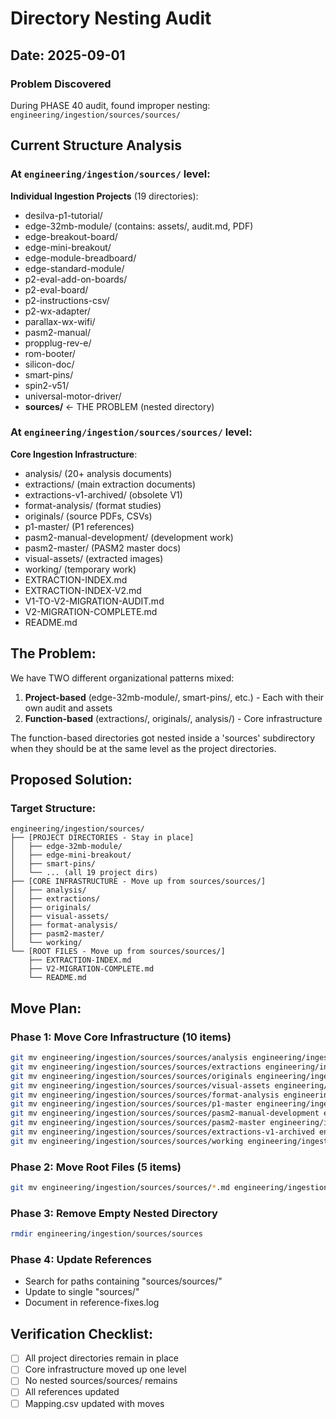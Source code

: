 # Directory Nesting Audit
## Date: 2025-09-01

### Problem Discovered
During PHASE 40 audit, found improper nesting: `engineering/ingestion/sources/sources/`

## Current Structure Analysis

### At `engineering/ingestion/sources/` level:

**Individual Ingestion Projects** (19 directories):
- desilva-p1-tutorial/
- edge-32mb-module/ (contains: assets/, audit.md, PDF)
- edge-breakout-board/
- edge-mini-breakout/
- edge-module-breadboard/
- edge-standard-module/
- p2-eval-add-on-boards/
- p2-eval-board/
- p2-instructions-csv/
- p2-wx-adapter/
- parallax-wx-wifi/
- pasm2-manual/
- propplug-rev-e/
- rom-booter/
- silicon-doc/
- smart-pins/
- spin2-v51/
- universal-motor-driver/
- **sources/** ← THE PROBLEM (nested directory)

### At `engineering/ingestion/sources/sources/` level:

**Core Ingestion Infrastructure**:
- analysis/ (20+ analysis documents)
- extractions/ (main extraction documents)
- extractions-v1-archived/ (obsolete V1)
- format-analysis/ (format studies)
- originals/ (source PDFs, CSVs)
- p1-master/ (P1 references)
- pasm2-manual-development/ (development work)
- pasm2-master/ (PASM2 master docs)
- visual-assets/ (extracted images)
- working/ (temporary work)
- EXTRACTION-INDEX.md
- EXTRACTION-INDEX-V2.md
- V1-TO-V2-MIGRATION-AUDIT.md
- V2-MIGRATION-COMPLETE.md
- README.md

## The Problem:

We have TWO different organizational patterns mixed:
1. **Project-based** (edge-32mb-module/, smart-pins/, etc.) - Each with their own audit and assets
2. **Function-based** (extractions/, originals/, analysis/) - Core infrastructure

The function-based directories got nested inside a 'sources' subdirectory when they should be at the same level as the project directories.

## Proposed Solution:

### Target Structure:
```
engineering/ingestion/sources/
├── [PROJECT DIRECTORIES - Stay in place]
│   ├── edge-32mb-module/
│   ├── edge-mini-breakout/
│   ├── smart-pins/
│   └── ... (all 19 project dirs)
├── [CORE INFRASTRUCTURE - Move up from sources/sources/]
│   ├── analysis/
│   ├── extractions/
│   ├── originals/
│   ├── visual-assets/
│   ├── format-analysis/
│   ├── pasm2-master/
│   └── working/
└── [ROOT FILES - Move up from sources/sources/]
    ├── EXTRACTION-INDEX.md
    ├── V2-MIGRATION-COMPLETE.md
    └── README.md
```

## Move Plan:

### Phase 1: Move Core Infrastructure (10 items)
```bash
git mv engineering/ingestion/sources/sources/analysis engineering/ingestion/sources/
git mv engineering/ingestion/sources/sources/extractions engineering/ingestion/sources/
git mv engineering/ingestion/sources/sources/originals engineering/ingestion/sources/
git mv engineering/ingestion/sources/sources/visual-assets engineering/ingestion/sources/
git mv engineering/ingestion/sources/sources/format-analysis engineering/ingestion/sources/
git mv engineering/ingestion/sources/sources/p1-master engineering/ingestion/sources/
git mv engineering/ingestion/sources/sources/pasm2-manual-development engineering/ingestion/sources/
git mv engineering/ingestion/sources/sources/pasm2-master engineering/ingestion/sources/
git mv engineering/ingestion/sources/sources/extractions-v1-archived engineering/ingestion/sources/
git mv engineering/ingestion/sources/sources/working engineering/ingestion/sources/
```

### Phase 2: Move Root Files (5 items)
```bash
git mv engineering/ingestion/sources/sources/*.md engineering/ingestion/sources/
```

### Phase 3: Remove Empty Nested Directory
```bash
rmdir engineering/ingestion/sources/sources
```

### Phase 4: Update References
- Search for paths containing "sources/sources/"
- Update to single "sources/"
- Document in reference-fixes.log

## Verification Checklist:
- [ ] All project directories remain in place
- [ ] Core infrastructure moved up one level
- [ ] No nested sources/sources/ remains
- [ ] All references updated
- [ ] Mapping.csv updated with moves